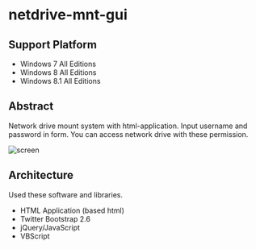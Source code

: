 # netdrive-mnt-gui

## Support Platform

- Windows 7 All Editions
- Windows 8 All Editions
- Windows 8.1 All Editions

## Abstract

Network drive mount system with html-application. 
Input username and password in form. You can access network drive with these permission.

![screen](https://github.com/tomoyk/netdrive-mnt-gui/scr_images.png)
## Architecture

Used these software and libraries.

- HTML Application (based html)
- Twitter Bootstrap 2.6
- jQuery/JavaScript
- VBScript
